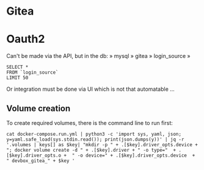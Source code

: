 
# Gitea




# Oauth2

Can't be made via the API, but in the db: » mysql » gitea » login_source » 
```
SELECT *
FROM `login_source`
LIMIT 50
```

Or integration must be done via UI which is not that automatable ...


## Volume creation

To create required volumes, there is the command line to run first:
```
cat docker-compose.run.yml | python3 -c 'import sys, yaml, json; y=yaml.safe_load(sys.stdin.read()); print(json.dumps(y))' | jq -r '.volumes | keys[] as $key| "mkdir -p " + .[$key].driver_opts.device + "; docker volume create -d " + .[$key].driver + " -o type="  + .[$key].driver_opts.o +  " -o device=" + .[$key].driver_opts.device  + " devbox_gitea_" + $key '
```
